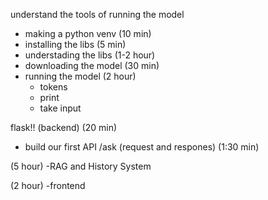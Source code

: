 understand the tools of running the model
- making a python venv (10 min)
- installing the libs (5 min)
- understading the libs (1-2 hour)
- downloading the model (30 min)
- running the model (2 hour)
     - tokens
     - print
     - take input
     
     
flask!! (backend) (20 min)
- build our first API /ask (request and respones)
(1:30 min)


(5 hour)
-RAG and History System


(2 hour)
-frontend



